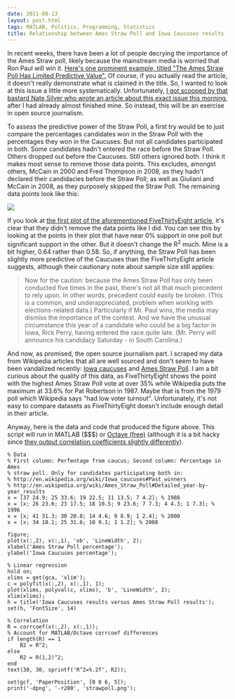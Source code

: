 ```yaml
---
date: 2011-08-13
layout: post.html
tags: MATLAB, Politics, Programming, Statistics
title: Relationship between Ames Straw Poll and Iowa Caucuses results
---
```


In recent weeks, there have been a lot of people decrying the importance of the Ames Straw poll, likely because the mainstream media is worried that Ron Paul will win it. <a href="http://www.usnews.com/news/articles/2011/08/13/the-ames-straw-poll-has-limited-predictive-value">Here's one prominent example, titled "The Ames Straw Poll Has Limited Predictive Value".</a> Of course, if you actually read the article, it doesn't really demonstrate what is claimed in the title. So, I wanted to look at this issue a little more systematically. Unfortunately, <a href="http://fivethirtyeight.blogs.nytimes.com/2011/08/13/why-ames-actually-matters/">I got scooped by that bastard Nate Silver who wrote an article about this exact issue this morning</a>, after I had already almost finished mine. So instead, this will be an exercise in open source journalism.

<!--more-->

To assess the predictive power of the Straw Poll, a first try would be to just compare the percentages candidates won in the Straw Poll with the percentages they won in the Caucuses. But not all candidates participated in both. Some candidates hadn't entered the race before the Straw Poll. Others dropped out before the Caucuses. Still others ignored both. I think it makes most sense to remove those data points. This excludes, amongst others, McCain in 2000 and Fred Thompson in 2008, as they hadn't declared their candidacies before the Straw Poll; as well as Giuliani and McCain in 2008, as they purposely skipped the Straw Poll. The remaining data points look like this:

<img src="/files/strawpoll.png" class="img-responsive">

If you look at <a href="http://fivethirtyeight.blogs.nytimes.com/2011/08/13/why-ames-actually-matters/">the first plot of the aforementioned FiveThirtyEight article</a>, it's clear that they didn't remove the data points like I did. You can see this by looking at the points in their plot that have near 0% support in one poll but significant support in the other. But it doesn't change the R<sup>2</sup> much. Mine is a bit higher, 0.64 rather than 0.58. So, if anything, the Straw Poll has been slightly more predictive of the Caucuses than the FiveThirtyEight article suggests, although their cautionary note about sample size still applies:

> Now for the caution: because the Ames Straw Poll has only been conducted five times in the past, there's not all that much precedent to rely upon. In other words, precedent could easily be broken. (This is a common, and underappreciated, problem when working with elections-related data.) Particularly if Mr. Paul wins, the media may dismiss the importance of the contest. And we have the unusual circumstance this year of a candidate who could be a big factor in Iowa, Rick Perry, having entered the race quite late. (Mr. Perry will announce his candidacy Saturday - in South Carolina.)

And now, as promised, the open source journalism part. I scraped my data from Wikipedia articles that all are well sourced and don't seem to have been vandalized recently: <a href="http://en.wikipedia.org/wiki/Iowa_caucuses#Past_winners">Iowa caucuses</a> and <a href="http://en.wikipedia.org/wiki/Ames_Straw_Poll#Detailed_year-by-year_results">Ames Straw Poll</a>. I am a bit curious about the quality of this data, as FiveThirtyEight shows the point with the highest Ames Straw Poll vote at over 35% while Wikipedia puts the maximum at 33.6% for Pat Robertson in 1987. Maybe that is from the 1979 poll which Wikipedia says "had low voter turnout". Unfortunately, it's not easy to compare datasets as FiveThirtyEight doesn't include enough detail in their article.

Anyway, here is the data and code that produced the figure above. This script will run in MATLAB ($$$) or <a href="http://www.gnu.org/software/octave/">Octave (free)</a> (although it is a bit hacky since <a href="http://savannah.gnu.org/bugs/?33541">they output correlation coefficients slightly differently</a>).

    % Data
    % First column: Perfentage from caucus; Second column: Percentage in Ames
    % straw poll. Only for candidates participating both in:
    % http://en.wikipedia.org/wiki/Iowa_caucuses#Past_winners
    % http://en.wikipedia.org/wiki/Ames_Straw_Poll#Detailed_year-by-year_results
    x = [37 24.9; 25 33.6; 19 22.5; 11 13.5; 7 4.2]; % 1988
    x = [x; 26 23.6; 23 17.5; 18 10.5; 9 23.6; 7 7.3; 4 4.3; 1 7.3]; % 1996
    x = [x; 41 31.3; 30 20.8; 14 4.6; 9 8.9; 1 2.4]; % 2000
    x = [x; 34 18.1; 25 31.6; 10 9.1; 1 1.2]; % 2008

    figure;
    plot(x(:,2), x(:,1), 'ob', 'LineWidth', 2);
    xlabel('Ames Straw Poll percentage');
    ylabel('Iowa Caucuses percentage');

    % Linear regression
    hold on;
    xlims = get(gca, 'xlim');
    c = polyfit(x(:,2), x(:,1), 1);
    plot(xlims, polyval(c, xlims), 'b', 'LineWidth', 2);
    xlim(xlims);
    h = title('Iowa Caucuses results versus Ames Straw Poll results');
    set(h, 'FontSize', 14)

    % Correlation
    R = corrcoef(x(:,2), x(:,1));
    % Account for MATLAB/Octave corrcoef differences
    if length(R) == 1
        R2 = R^2;
    else
        R2 = R(1,2)^2;
    end
    text(30, 30, sprintf('R^2=%.2f', R2));

    set(gcf, 'PaperPosition', [0 0 6, 5]);
    print('-dpng', '-r200', 'strawpoll.png');
